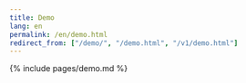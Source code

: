 ```yaml
---
title: Demo
lang: en
permalink: /en/demo.html
redirect_from: ["/demo/", "/demo.html", "/v1/demo.html"]
---
```


{% include pages/demo.md %}
